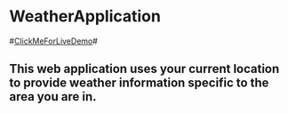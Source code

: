 # WeatherApplication
#<a href="https://pthapa4s.github.io/WeatherApplication/">ClickMeForLiveDemo</a>#
## This web application uses your current location to provide weather information specific to the area you are in.
